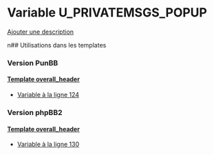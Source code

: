 # Variable U_PRIVATEMSGS_POPUP
[Ajouter une description](https://fa-tvars.appspot.com/U_PRIVATEMSGS_POPUP)

n## Utilisations dans les templates

### Version PunBB

#### [Template overall_header](punbb/overall_header.md)
* [Variable à la ligne 124](../punbb/overall_header.tpl#L124)

### Version phpBB2

#### [Template overall_header](subsilver/overall_header.md)
* [Variable à la ligne 130](../subsilver/overall_header.tpl#L130)